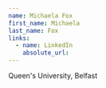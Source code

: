 ```yaml
---
name: Michaela Fox
first_name: Michaela
last_name: Fox
links:
  - name: LinkedIn
    absolute_url: 
---
```

Queen's University, Belfast
